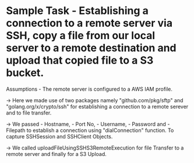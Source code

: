 # Sample Task - Establishing a connection to a remote server via SSH, copy a file from our local server to a remote destination and upload that copied file to a S3 bucket.
Assumptions - The remote server is configured to a AWS IAM profile.

-> Here we made use of two packages namely "github.com/pkg/sftp" and "golang.org/x/crypto/ssh" for establishing a connection to a remote        serever and to file transfer.

-> We passed <host> - Hostname, <port> - Port No, <user> - Username,  <PWD> - Password and  <filePath> -  Filepath to establish a connection using "dialConnection" function. To capture SSHSession and SSHClient Objects.

-> We called uploadFileUsingSSHS3RemoteExecution for file Transfer to a remote server and finally for a S3 Upload.


